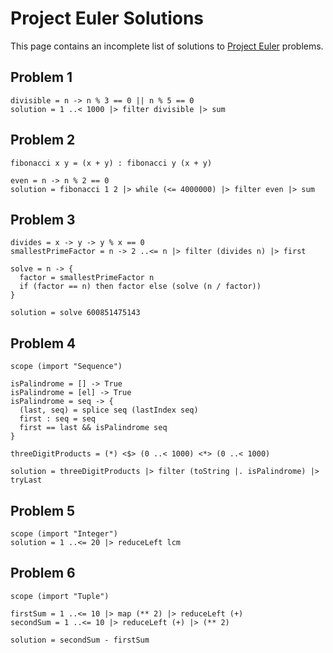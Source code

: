 # Project Euler Solutions
This page contains an incomplete list of solutions to
[Project Euler](https://projecteuler.net) problems.

## Problem 1
```fleet
divisible = n -> n % 3 == 0 || n % 5 == 0
solution = 1 ..< 1000 |> filter divisible |> sum
```

## Problem 2
```fleet
fibonacci x y = (x + y) : fibonacci y (x + y)

even = n -> n % 2 == 0
solution = fibonacci 1 2 |> while (<= 4000000) |> filter even |> sum
```

## Problem 3
```fleet
divides = x -> y -> y % x == 0
smallestPrimeFactor = n -> 2 ..<= n |> filter (divides n) |> first

solve = n -> {
  factor = smallestPrimeFactor n
  if (factor == n) then factor else (solve (n / factor))
}

solution = solve 600851475143
```

## Problem 4
```fleet
scope (import "Sequence")

isPalindrome = [] -> True
isPalindrome = [el] -> True
isPalindrome = seq -> {
  (last, seq) = splice seq (lastIndex seq)
  first : seq = seq
  first == last && isPalindrome seq
}

threeDigitProducts = (*) <$> (0 ..< 1000) <*> (0 ..< 1000)

solution = threeDigitProducts |> filter (toString |. isPalindrome) |> tryLast
```

## Problem 5
```fleet
scope (import "Integer")
solution = 1 ..<= 20 |> reduceLeft lcm
```

## Problem 6
```fleet
scope (import "Tuple")

firstSum = 1 ..<= 10 |> map (** 2) |> reduceLeft (+)
secondSum = 1 ..<= 10 |> reduceLeft (+) |> (** 2)

solution = secondSum - firstSum
```
